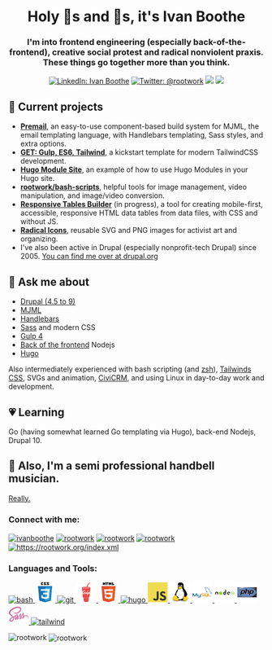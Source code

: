 <h1 align="center">Holy 🦎s and 🦄s, it's Ivan Boothe</h1>
<h3 align="center"><strong>I'm into frontend engineering (especially back-of-the-frontend), creative social protest and radical nonviolent praxis. These things go together more than you think.</strong></h3>

<p align="center"> <a href="https://www.linkedin.com/in/ivanboothe"><img src="https://img.shields.io/badge/LinkedIn-blue?style=for-the-badge&logo=linkedin&logoColor=white" alt="LinkedIn: Ivan Boothe"></a> <a href="https://twitter.com/rootwork"><img src="https://img.shields.io/twitter/follow/rootwork?logo=twitter&style=for-the-badge" alt="Twitter: @rootwork" /></a> <a href="https://gitlab.com/rootwork"><img src="https://img.shields.io/static/v1?style=for-the-badge&label=GitLab&message=rootwork&color=orange"></a> <a href="https://www.drupal.org/u/rootwork"><img src="https://img.shields.io/static/v1?style=for-the-badge&label=Drupal&message=rootwork&color=blue"></a> </p>

## 👷 Current projects

- **[Premail](https://premail.dev)**, an easy-to-use component-based build system for MJML, the email templating language, with Handlebars templating, Sass styles, and extra options.
- **[GET: Gulp, ES6, Tailwind](https://github.com/rootwork/GET)**, a kickstart template for modern TailwindCSS development.
- **[Hugo Module Site](https://github.com/rootwork/hugo-module-site)**, an example of how to use Hugo Modules in your Hugo site.
- **[rootwork/bash-scripts](https://github.com/rootwork/bash-scripts)**, helpful tools for image management, video manipulation, and image/video conversion.
- **[Responsive Tables Builder](https://github.com/rootwork/responsive-tables-builder)** (in progress), a tool for creating mobile-first, accessible, responsive HTML data tables from data files, with CSS and without JS.
- **[Radical Icons](https://gitlab.com/radicons/radicons)**, reusable SVG and PNG images for activist art and organizing.
- I've also been active in Drupal (especially nonprofit-tech Drupal) since 2005. [You can find me over at drupal.org](https://www.drupal.org/u/rootwork)

## 💁 Ask me about

- [Drupal (4.5 to 9)](https://www.drupal.org/)
- [MJML](https://mjml.io/)
- [Handlebars](https://handlebarsjs.com/)
- [Sass](https://sass-lang.com/) and modern CSS
- [Gulp 4](https://gulpjs.com/)
- [Back of the frontend](https://css-tricks.com/front-of-the-front-back-of-the-front/) Nodejs
- [Hugo](https://gohugo.io/)

Also intermediately experienced with bash scripting (and [zsh](https://www.zsh.org/)), [Tailwinds CSS](https://tailwindcss.com/), SVGs and animation, [CiviCRM](https://civicrm.org/), and using Linux in day-to-day work and development.

## 💗 Learning

Go (having somewhat learned Go templating via Hugo), back-end Nodejs, Drupal 10.

## 🔔 Also, I'm a semi professional handbell musician.

[Really.](https://www.bellsofthecascades.org/about)

<h3 align="left">Connect with me:</h3>
<p align="left">
  <a href="https://linkedin.com/in/ivanboothe" target="blank"><img align="center" src="https://raw.githubusercontent.com/rahuldkjain/github-profile-readme-generator/master/src/images/icons/Social/linked-in-alt.svg" alt="ivanboothe" height="30" width="40" /></a>
  <a href="https://twitter.com/rootwork" target="blank"><img align="center" src="https://raw.githubusercontent.com/rahuldkjain/github-profile-readme-generator/master/src/images/icons/Social/twitter.svg" alt="rootwork" height="30" width="40" /></a>
  <a href="https://codepen.io/rootwork" target="blank"><img align="center" src="https://raw.githubusercontent.com/rahuldkjain/github-profile-readme-generator/master/src/images/icons/Social/codepen.svg" alt="rootwork" height="30" width="40" /></a>
  <a href="https://fb.com/rootwork" target="blank"><img align="center" src="https://raw.githubusercontent.com/rahuldkjain/github-profile-readme-generator/master/src/images/icons/Social/facebook.svg" alt="rootwork" height="30" width="40" /></a>
  <a href="/https://rootwork.org/index.xml" target="blank"><img align="center" src="https://raw.githubusercontent.com/rahuldkjain/github-profile-readme-generator/master/src/images/icons/Social/rss.svg" alt="https://rootwork.org/index.xml" height="30" width="40" /></a>
</p>

<h3 align="left">Languages and Tools:</h3>
<p align="left"> <a href="https://www.gnu.org/software/bash/" target="_blank" rel="noreferrer"> <img src="https://www.vectorlogo.zone/logos/gnu_bash/gnu_bash-icon.svg" alt="bash" width="40" height="40"/> </a> <a href="https://www.w3schools.com/css/" target="_blank" rel="noreferrer"> <img src="https://raw.githubusercontent.com/devicons/devicon/master/icons/css3/css3-original-wordmark.svg" alt="css3" width="40" height="40"/> </a> <a href="https://git-scm.com/" target="_blank" rel="noreferrer"> <img src="https://www.vectorlogo.zone/logos/git-scm/git-scm-icon.svg" alt="git" width="40" height="40"/> </a> <a href="https://gulpjs.com" target="_blank" rel="noreferrer"> <img src="https://raw.githubusercontent.com/devicons/devicon/master/icons/gulp/gulp-plain.svg" alt="gulp" width="40" height="40"/> </a> <a href="https://www.w3.org/html/" target="_blank" rel="noreferrer"> <img src="https://raw.githubusercontent.com/devicons/devicon/master/icons/html5/html5-original-wordmark.svg" alt="html5" width="40" height="40"/> </a> <a href="https://gohugo.io/" target="_blank" rel="noreferrer"> <img src="https://api.iconify.design/logos-hugo.svg" alt="hugo" width="40" height="40"/> </a> <a href="https://developer.mozilla.org/en-US/docs/Web/JavaScript" target="_blank" rel="noreferrer"> <img src="https://raw.githubusercontent.com/devicons/devicon/master/icons/javascript/javascript-original.svg" alt="javascript" width="40" height="40"/> </a> <a href="https://www.linux.org/" target="_blank" rel="noreferrer"> <img src="https://raw.githubusercontent.com/devicons/devicon/master/icons/linux/linux-original.svg" alt="linux" width="40" height="40"/> </a> <a href="https://www.mysql.com/" target="_blank" rel="noreferrer"> <img src="https://raw.githubusercontent.com/devicons/devicon/master/icons/mysql/mysql-original-wordmark.svg" alt="mysql" width="40" height="40"/> </a> <a href="https://nodejs.org" target="_blank" rel="noreferrer"> <img src="https://raw.githubusercontent.com/devicons/devicon/master/icons/nodejs/nodejs-original-wordmark.svg" alt="nodejs" width="40" height="40"/> </a> <a href="https://www.php.net" target="_blank" rel="noreferrer"> <img src="https://raw.githubusercontent.com/devicons/devicon/master/icons/php/php-original.svg" alt="php" width="40" height="40"/> </a> <a href="https://sass-lang.com" target="_blank" rel="noreferrer"> <img src="https://raw.githubusercontent.com/devicons/devicon/master/icons/sass/sass-original.svg" alt="sass" width="40" height="40"/> </a> <a href="https://tailwindcss.com/" target="_blank" rel="noreferrer"> <img src="https://www.vectorlogo.zone/logos/tailwindcss/tailwindcss-icon.svg" alt="tailwind" width="40" height="40"/> </a> </p>

<p><img align="left" src="https://github-readme-stats.vercel.app/api/top-langs?username=rootwork&show_icons=true&locale=en&layout=compact" alt="rootwork" /></p>

<p>&nbsp;<img align="center" src="https://github-readme-stats.vercel.app/api?username=rootwork&show_icons=true&locale=en" alt="rootwork" /></p>
